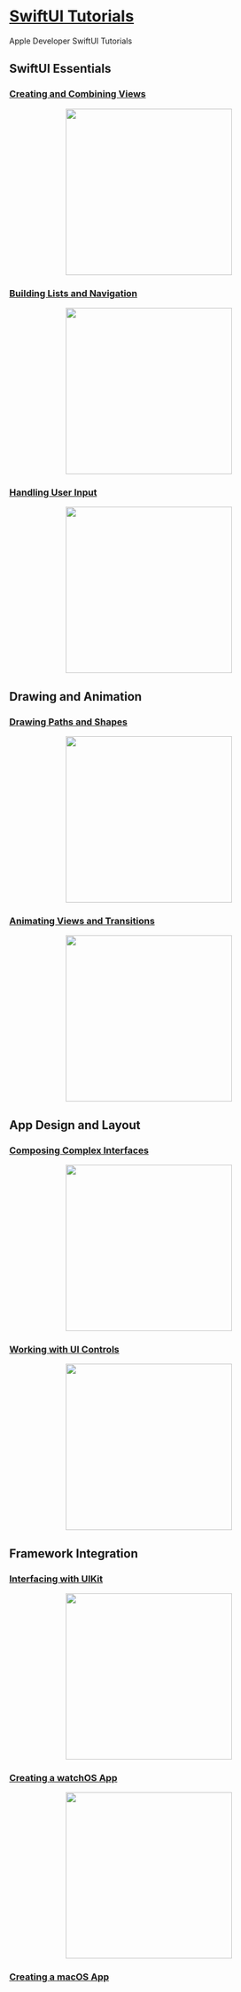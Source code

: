# [SwiftUI Tutorials](https://developer.apple.com/tutorials/swiftui/creating-and-combining-views)

Apple Developer SwiftUI Tutorials

## SwiftUI Essentials
### [Creating and Combining Views](https://github.com/nezhitsya/SwiftUI_Tutorials/tree/master/Essentials01)

<p align="center">
    <img width="300" src="https://user-images.githubusercontent.com/60697742/129820181-85c5d9f8-e769-429e-9b6b-2c67d4e4448e.png">
</p>

### [Building Lists and Navigation](https://github.com/nezhitsya/SwiftUI_Tutorials/tree/master/Essentials02)

<p align="center">
    <img width="300" src="https://user-images.githubusercontent.com/60697742/129681355-b95f85b2-4581-4d0d-a453-d47644f73951.mov">
</p>

### [Handling User Input](https://github.com/nezhitsya/SwiftUI_Tutorials/tree/master/Essentials03)

<p align="center">
    <img width="300" src="https://user-images.githubusercontent.com/60697742/129822660-895bc4ad-653d-407a-a175-6eca16375fd8.mov">
</p>

## Drawing and Animation
### [Drawing Paths and Shapes](https://github.com/nezhitsya/SwiftUI_Tutorials/tree/master/DrawingAnimation01)

<p align="center">
    <img width="300" src="https://user-images.githubusercontent.com/60697742/130566056-20f2e237-2880-4018-b25a-3416f20866e8.png">
</p>

### [Animating Views and Transitions](https://github.com/nezhitsya/SwiftUI_Tutorials/tree/master/DrawingAnimation02)

<p align="center">
    <img width="300" src="https://user-images.githubusercontent.com/60697742/131076298-f029b194-de80-4ddf-8d31-0a1e97c24d25.mov">
</p>

## App Design and Layout
### [Composing Complex Interfaces](https://github.com/nezhitsya/SwiftUI_Tutorials/tree/master/DesignLayout01)

<p align="center">
    <img width="300" src="https://user-images.githubusercontent.com/60697742/131443932-670e761d-9b0a-46af-b553-b76910b724a9.mp4">
</p>

### [Working with UI Controls](https://github.com/nezhitsya/SwiftUI_Tutorials/tree/master/DesignLayout02)

<p align="center">
    <img width="300" src="https://user-images.githubusercontent.com/60697742/131454677-a10ffff2-32d6-4cc3-9325-4d1686cfe82d.mov">
</p>

## Framework Integration
### [Interfacing with UIKit](https://github.com/nezhitsya/SwiftUI_Tutorials/tree/master/FrameworkIntegration01)

<p align="center">
    <img width="300" src="https://user-images.githubusercontent.com/60697742/131967673-0d32e110-1f53-46ed-9a68-93b638b5c65f.mov">
</p>

### [Creating a watchOS App](https://github.com/nezhitsya/SwiftUI_Tutorials/tree/master/FrameworkIntegration02)

<p align="center">
    <img width="300" src="https://user-images.githubusercontent.com/60697742/132162558-f6ef20ae-f162-4947-a349-423bac3b586d.mov">
</p>

### [Creating a macOS App](https://github.com/nezhitsya/SwiftUI_Tutorials/tree/master/FrameworkIntegration03)
